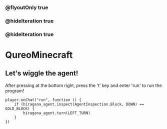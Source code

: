 ### @flyoutOnly true
### @hideIteration true
### @hideIteration true
# QureoMinecraft

## Let's wiggle the agent!

After pressing [](https://raw.githubusercontent.com/camp-minecraft/TechkidsCampTutorial/master/images/playbutton.png) at the bottom right, press the 't' key and enter 'run' to run the program!

```template
player.onChat("run", function () {
    if (hiragana_agent.inspect(AgentInspection.Block, DOWN) == GOLD_BLOCK) {
        hiragana_agent.turn(LEFT_TURN)
    }
})
```